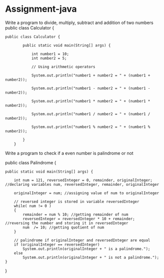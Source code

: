 # Assignment-java
Write a program to divide, multiply, subtract and addition of two numbers
public class Calculator {

    public class Calculator {

            public static void main(String[] args) {

                int number1 = 10;
                int number2 = 5;

                // Using arithmetic operators

                System.out.println("number1 + number2 = " + (number1 + number2));

                System.out.println("number1 - number2 = " + (number1 - number2));

                System.out.println("number1 * number2 = " + (number1 * number2));

                System.out.println("number1 / number2 = " + (number1 / number2));

                System.out.println("number1 % number2 = " + (number1 % number2));

            }
        }

Write a program to check if a even number is palindrome or not


public class Palindrome {

    public static void main(String[] args) {

        int num = 121, reversedInteger = 0, remainder, originalInteger; //declaring variables num, reversedInteger, remainder, originalInteger

        originalInteger = num; //assigning value of num to originalInteger

        // reversed integer is stored in variable reversedInteger
        while( num != 0 )
        {
            remainder = num % 10; //getting remainder of num
            reversedInteger = reversedInteger * 10 + remainder; //reversing the number and storing it in reversedInteger
            num  /= 10; //getting quotient of num
        }

        // palindrome if originalInteger and reversedInteger are equal
        if (originalInteger == reversedInteger)
            System.out.println(originalInteger + " is a palindrome.");
        else
            System.out.println(originalInteger + " is not a palindrome.");
    }
}
